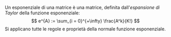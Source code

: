 Un esponenziale di una matrice è una matrice, definita dall'_espansione di Taylor_ della funzione esponenziale:
$$
e^{A} := \sum_{i = 0}^{+\infty} \frac{A^k}{K!}
$$
Si applicano tutte le regole e proprietà della normale funzione esponenziale.